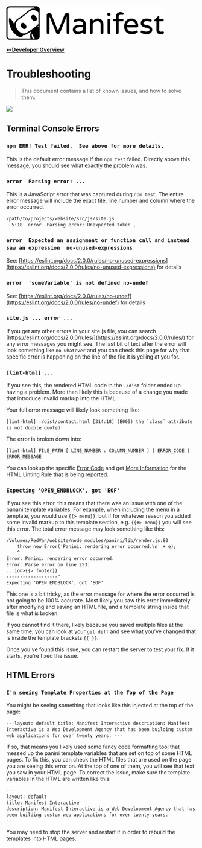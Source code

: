 ![Logo](img/logo.png "Logo")

**[↤ Developer Overview](../README.md)**

Troubleshooting
===

> This document contains a list of known issues, and how to solve them.

<img src="https://octodex.github.com/images/dinotocat.png" width="400" />


Terminal Console Errors
---

### `npm ERR! Test failed.  See above for more details.`

This is the default error message if the `npm test` failed.  Directly above this message, you should see what exactly the problem was.

### `error  Parsing error: ...`

This is a JavaScript error that was captured during `npm test`.  The entire error message will include the exact file, line number and column where the error occurred.

```
/path/to/projects/website/src/js/site.js
  5:18  error  Parsing error: Unexpected token ,
```

### `error  Expected an assignment or function call and instead saw an expression  no-unused-expressions`

See: [https://eslint.org/docs/2.0.0/rules/no-unused-expressions](https://eslint.org/docs/2.0.0/rules/no-unused-expressions) for details

### `error  'someVariable' is not defined no-undef`

See: [https://eslint.org/docs/2.0.0/rules/no-undef](https://eslint.org/docs/2.0.0/rules/no-undef) for details

### `site.js ... error ...`

If you get any other errors in your site.js file, you can search [https://eslint.org/docs/2.0.0/rules/](https://eslint.org/docs/2.0.0/rules/) for any error messages you might see.  The last bit of text after the error will look something like `no-whatever` and you can check this page for why that specific error is happening on the line of the file it is yelling at you for.

### `[lint-html] ...`

If you see this, the rendered HTML code in the `./dist` folder ended up having a problem.  More than likely this is because of a change you made that introduce invalid markup into the HTML.

Your full error message will likely look something like:

```
[lint-html] ./dist/contact.html [314:18] (E005) the `class` attribute is not double quoted
```

The error is broken down into:

```
[lint-html] FILE_PATH [ LINE_NUMBER : COLUMN_NUMBER ] ( ERROR_CODE ) ERROR_MESSAGE
```

You can lookup the specific [Error Code](https://github.com/htmllint/htmllint/wiki/Option-by-Error-Code) and get [More Information](https://github.com/htmllint/htmllint/wiki/Options) for the HTML Linting Rule that is being reported.

### `Expecting 'OPEN_ENDBLOCK', got 'EOF'`

If you see this error, this means that there was an issue with one of the panani template variables.  For example, when including the menu in a template, you would use `{{> menu}}`, but if for whatever reason you added some invalid markup to this template section, e.g. `{{#> menu}}` you will see this error.  The total error message may look something like this:

```
/Volumes/RedVan/website/node_modules/panini/lib/render.js:80
    throw new Error('Panini: rendering error occurred.\n' + e);
    ^
Error: Panini: rendering error occurred.
Error: Parse error on line 253:
...ion>{{> footer}}
-------------------^
Expecting 'OPEN_ENDBLOCK', got 'EOF'
```

This one is a bit tricky, as the error message for where the error occurred is not going to be 100% accurate.  Most likely you saw this error immediately after modifying and saving an HTML file, and a template string inside that file is what is broken.

If you cannot find it there, likely because you saved multiple files at the same time, you can look at your `git diff` and see what you've changed that is inside the template brackets `{{ }}`.

Once you've found this issue, you can restart the server to test your fix. If it starts, you're fixed the issue.


HTML Errors
---

### `I'm seeing Template Properties at the Top of the Page`

You might be seeing something that looks like this injected at the top of the page:

```
---layout: default title: Manifest Interactive description: Manifest Interactive is a Web Development Agency that has been building custom web applications for over twenty years. ---
```

If so, that means you likely used some fancy code formatting tool that messed up the panini template variables that are set on top of some HTML pages.  To fix this, you can check the HTML files that are used on the page you are seeing this error on.  At the top of one of them, you will see that text you saw in your HTML page.  To correct the issue, make sure the template variables in the HTML are written like this:

```
---
layout: default
title: Manifest Interactive
description: Manifest Interactive is a Web Development Agency that has been building custom web applications for over twenty years.
---
```

You may need to stop the server and restart it in order to rebuild the templates into HTML pages.
